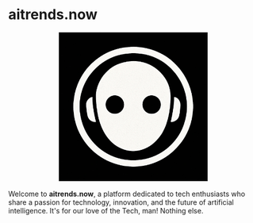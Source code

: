 # aitrends.now

<p align="center">
  <img src="src/assets/profile-image.webp" alt="aitrends.now Logo" width="300" height="300">
</p>

Welcome to **aitrends.now**, a platform dedicated to tech enthusiasts who share a passion for technology, innovation, and the future of artificial intelligence. It's for our love of the Tech, man! Nothing else.
